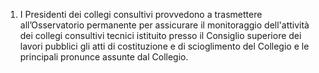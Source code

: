 1. I Presidenti dei collegi consultivi provvedono a trasmettere all’Osservatorio permanente per assicurare il monitoraggio dell'attività dei collegi consultivi tecnici istituito presso il Consiglio superiore dei lavori pubblici gli atti di costituzione e di scioglimento del Collegio e le principali pronunce assunte dal Collegio.